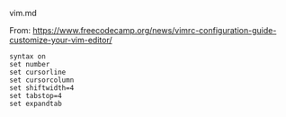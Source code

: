 vim.md

From: https://www.freecodecamp.org/news/vimrc-configuration-guide-customize-your-vim-editor/

```
syntax on
set number
set cursorline
set cursorcolumn
set shiftwidth=4
set tabstop=4
set expandtab
```


